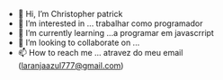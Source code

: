 - 👋 Hi, I’m Christopher patrick
- 👀 I’m interested in ... trabalhar como programador
- 🌱 I’m currently learning ...a programar em javascrript
- 💞️ I’m looking to collaborate on ...
- 📫 How to reach me ... atravez do meu email (laranjaazul777@gmail.com)

<!---
Christopher-tik/Christopher-tik is a ✨ special ✨ repository because its `README.md` (this file) appears on your GitHub profile.
You can click the Preview link to take a look at your changes.
--->
